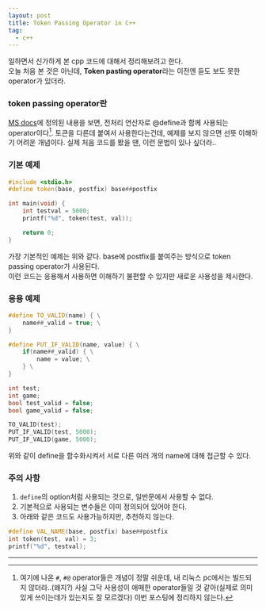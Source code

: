 ```yaml
---
layout: post
title: Token Passing Operator in C++
tag:
  - c++
---
```


일하면서 신가하게 본 cpp 코드에 대해서 정리해보려고 한다.  
오늘 처음 본 것은 아닌데, **Token pasting operator**라는 이전엔 듣도 보도 못한 operator가 있더라.  

### token passing operator란
[MS docs](https://docs.microsoft.com/ko-kr/cpp/preprocessor/preprocessor-operators?view=vs-2019)에 정의된 내용을 보면,
전처리 연산자로 @define과 함께 사용되는 operator이다[^1]. 토큰을 다른데 붙여서 사용한다는건데, 예제를 보지 않으면 선뜻 이해하기 어려운 개념이다. 실제 처음 코드를 봤을 땐, 이런 문법이 있나 싶더라..  

### 기본 예제
```cpp
#include <stdio.h> 
#define token(base, postfix) base##postfix 

int main(void) { 
	int testval = 5000;
	printf("%d", token(test, val));

	return 0; 
}
```
가장 기본적인 예제는 위와 같다. base에 postfix를 붙여주는 방식으로 token passing operator가 사용된다.  
이런 코드는 응용해서 사용하면 이해하기 불편할 수 있지만 새로운 사용성을 제시한다.

### 응용 예제
```cpp
#define TO_VALID(name) { \
    name##_valid = true; \
}

#define PUT_IF_VALID(name, value) { \
    if(name##_valid) { \
        name = value; \
    } \
}

int test;
int game;
bool test_valid = false;
bool game_valid = false;

TO_VALID(test);
PUT_IF_VALID(test, 5000);
PUT_IF_VALID(game, 5000);
```
위와 같이 define을 함수화시켜서 서로 다른 여러 개의 name에 대해 접근할 수 있다.

### 주의 사항
1. `define`의 option처럼 사용되는 것으로, 일반문에서 사용할 수 없다.
2. 기본적으로 사용되는 변수들은 이미 정의되어 있어야 한다.
3. 아래와 같은 코드도 사용가능하지만, 추천하지 않는다.
```cpp
#define VAL_NAME(base, postfix) base##postfix
int token(test, val) = 3;
printf("%d", testval);
```

-----
[^1]: 여기에 나온 `#`, `#@` operator들은 개념이 정말 쉬운데, 내 리눅스 pc에서는 빌드되지 않더라..(왜지?) 사실 그닥 사용성이 애매한 operator들일 것 같아(실제로 의미있게 쓰이는데가 있는지도 잘 모르겠다) 이번 포스팅에 정리하지 않는다.

